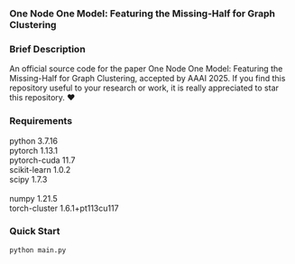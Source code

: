 ### One Node One Model: Featuring the Missing-Half for Graph Clustering

### Brief Description
An official source code for the paper One Node One Model: Featuring the Missing-Half for Graph Clustering, accepted by AAAI 2025. If you find this repository useful to your research or work, it is really appreciated to star this repository. ❤️

### Requirements
python                    3.7.16<br>
pytorch                   1.13.1<br>
pytorch-cuda           11.7<br>
scikit-learn               1.0.2<br>
scipy                        1.7.3<br>      
numpy                     1.21.5<br>
torch-cluster            1.6.1+pt113cu117<br>

### Quick Start
```
python main.py
```